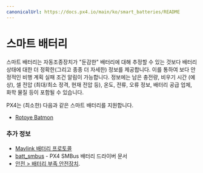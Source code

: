 ```yaml
---
canonicalUrl: https://docs.px4.io/main/ko/smart_batteries/README
---
```


# 스마트 배터리

스마트 배터리는 자동조종장치가 "둔감한" 배터리에 대해 추정할 수 있는 것보다 배터리 상태에 대한 더 정확한(그리고 종종 더 자세한) 정보를 제공합니다. 이를 통하여 보다 안정적인 비행 계획 실패 조건 알림이 가능합니다. 정보에는 남은 충전량, 비우기 시간 (예상), 셀 전압 (최대/최소 정격, 현재 전압 등), 온도, 전류, 오류 정보, 배터리 공급 업체, 화학 물질 등이 포함될 수 있습니다.

PX4는 (최소한) 다음과 같은 스마트 배터리를 지원합니다.
* [Rotoye Batmon](../smart_batteries/rotoye_batmon.md)

### 추가 정보

- [Mavlink 배터리 프로토콜](https://mavlink.io/en/services/battery.html)
- [batt_smbus](../modules/modules_driver.md) - PX4 SMBus 배터리 드라이버 문서
- [안전 > 배터리 부족 안전장치](../config/safety.md#low-battery-failsafe).
